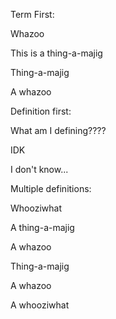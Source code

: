 Term First:

Whazoo

This is a thing-a-majig

Thing-a-majig

A whazoo

Definition first:

What am I defining????

IDK

I don't know...

Multiple definitions:

Whooziwhat

A thing-a-majig

A whazoo

Thing-a-majig

A whazoo

A whooziwhat